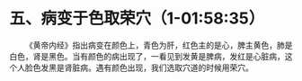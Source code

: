 # 五、病变于色取荣穴（1-01:58:35）

<p style="text-indent: 2em;">《黄帝内经》指出病变在颜色上，青色为肝，红色主的是心，脾主黄色，肺是白色，肾是黑色。当有颜色的病出现了，一看见到发黄是脾病，发红是心脏病，这个人脸色发黑是肾脏病。遇有颜色出现，我们选取穴道的时候用荣穴。</p> 